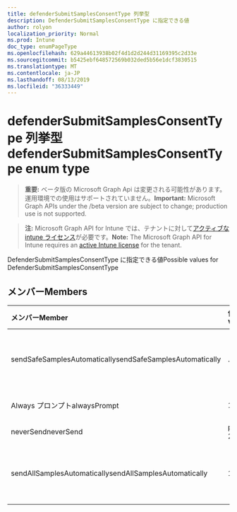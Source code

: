 ```yaml
---
title: defenderSubmitSamplesConsentType 列挙型
description: DefenderSubmitSamplesConsentType に指定できる値
author: rolyon
localization_priority: Normal
ms.prod: Intune
doc_type: enumPageType
ms.openlocfilehash: 629a44613938b02f4d1d2d244d31169395c2d33e
ms.sourcegitcommit: b5425ebf648572569b032ded5b56e1dcf3830515
ms.translationtype: MT
ms.contentlocale: ja-JP
ms.lasthandoff: 08/13/2019
ms.locfileid: "36333449"
---
```

# <a name="defendersubmitsamplesconsenttype-enum-type"></a><span data-ttu-id="95904-103">defenderSubmitSamplesConsentType 列挙型</span><span class="sxs-lookup"><span data-stu-id="95904-103">defenderSubmitSamplesConsentType enum type</span></span>

> <span data-ttu-id="95904-104">**重要:** ベータ版の Microsoft Graph Api は変更される可能性があります。運用環境での使用はサポートされていません。</span><span class="sxs-lookup"><span data-stu-id="95904-104">**Important:** Microsoft Graph APIs under the /beta version are subject to change; production use is not supported.</span></span>

> <span data-ttu-id="95904-105">**注:** Microsoft Graph API for Intune では、テナントに対して[アクティブな intune ライセンス](https://go.microsoft.com/fwlink/?linkid=839381)が必要です。</span><span class="sxs-lookup"><span data-stu-id="95904-105">**Note:** The Microsoft Graph API for Intune requires an [active Intune license](https://go.microsoft.com/fwlink/?linkid=839381) for the tenant.</span></span>

<span data-ttu-id="95904-106">DefenderSubmitSamplesConsentType に指定できる値</span><span class="sxs-lookup"><span data-stu-id="95904-106">Possible values for DefenderSubmitSamplesConsentType</span></span>

## <a name="members"></a><span data-ttu-id="95904-107">メンバー</span><span class="sxs-lookup"><span data-stu-id="95904-107">Members</span></span>
|<span data-ttu-id="95904-108">メンバー</span><span class="sxs-lookup"><span data-stu-id="95904-108">Member</span></span>|<span data-ttu-id="95904-109">値</span><span class="sxs-lookup"><span data-stu-id="95904-109">Value</span></span>|<span data-ttu-id="95904-110">説明</span><span class="sxs-lookup"><span data-stu-id="95904-110">Description</span></span>|
|:---|:---|:---|
|<span data-ttu-id="95904-111">sendSafeSamplesAutomatically</span><span class="sxs-lookup"><span data-stu-id="95904-111">sendSafeSamplesAutomatically</span></span>|<span data-ttu-id="95904-112">.0</span><span class="sxs-lookup"><span data-stu-id="95904-112">0</span></span>|<span data-ttu-id="95904-113">安全なサンプルを自動的に送信する</span><span class="sxs-lookup"><span data-stu-id="95904-113">Send safe samples automatically</span></span>|
|<span data-ttu-id="95904-114">Always プロンプト</span><span class="sxs-lookup"><span data-stu-id="95904-114">alwaysPrompt</span></span>|<span data-ttu-id="95904-115">1-d</span><span class="sxs-lookup"><span data-stu-id="95904-115">1</span></span>|<span data-ttu-id="95904-116">常に確認する</span><span class="sxs-lookup"><span data-stu-id="95904-116">Always prompt</span></span>|
|<span data-ttu-id="95904-117">neverSend</span><span class="sxs-lookup"><span data-stu-id="95904-117">neverSend</span></span>|<span data-ttu-id="95904-118">pbm-2</span><span class="sxs-lookup"><span data-stu-id="95904-118">2</span></span>|<span data-ttu-id="95904-119">送信しない</span><span class="sxs-lookup"><span data-stu-id="95904-119">Never send</span></span>|
|<span data-ttu-id="95904-120">sendAllSamplesAutomatically</span><span class="sxs-lookup"><span data-stu-id="95904-120">sendAllSamplesAutomatically</span></span>|<span data-ttu-id="95904-121">1/3</span><span class="sxs-lookup"><span data-stu-id="95904-121">3</span></span>|<span data-ttu-id="95904-122">すべてのサンプルを自動的に送信する</span><span class="sxs-lookup"><span data-stu-id="95904-122">Send all samples automatically</span></span>|



